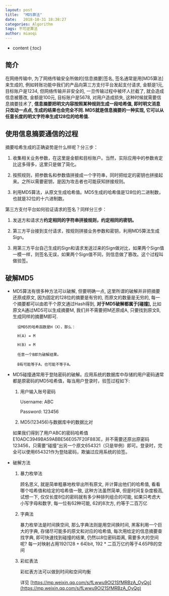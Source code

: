```yaml
---
layout: post
title:  "MD5算法"
date:   2018-10-31 18:38:27
categories: Algorithm
tags: 不可逆算法
author: miaoqi
---
```


* content
{:toc} 

## 简介

在网络传输中, 为了网络传输安全所做的[信息摘要]签名, 签名通常是用[MD5算法]来生成的, 例如转账功能中我们的产品向第三方支付平台发起支付请求, 金额是1元, 目标账户是1234, 但网络传输并非安全的, 一旦传输过程中被坏人拦截了, 就会造成信息被篡改, 金额是100元, 目标账户是5678, 对用户造成损失, 这种时候就需要信息摘要技术了, **信息摘要把明文内容按照某种规则生成一段哈希值, 即时明文消息只改动一点点, 生成的结果也会完全不同. MD5就是信息摘要的一种实现, 它可以从任意长度的明文字符串生成128位的哈希值.**

## 使用信息摘要通信的过程

摘要哈希生成的正确姿势是什么样呢？分三步：

1. 收集相关业务参数，在这里是金额和目标账户。当然，实际应用中的参数肯定比这多得多，这里只是做了简化。

1. 按照规则，把参数名和参数值拼接成一个字符串，同时把给定的密钥也拼接起来。之所以需要密钥，是因为攻击者也可能获知拼接规则。

1. 利用MD5算法，从原文生成哈希值。MD5生成的哈希值是128位的二进制数，也就是32位的十六进制数。

第三方支付平台如何验证请求的签名？同样分三步：

1. 发送方和请求方**约定相同的字符串拼接规则，约定相同的密钥。**

1. 第三方平台接到支付请求，按规则拼接业务参数和密钥，利用MD5算法生成Sign。

1. 用第三方平台自己生成的Sign和请求发送过来的Sign做对比，如果两个Sign值一模一样，则签名无误，如果两个Sign值不同，则信息做了篡改。这个过程叫做验签。

## 破解MD5

* MD5算法有很多种方法可以破解, 但要明确一点, 这里所谓的破解并非把摘要还原成原文, 因为固定的128位的摘要是有穷的, 而原文的数量是无穷的, 每一个摘要都可以由若干个原文通过Hash得到, **对于MD5破解都属于[碰撞],** 比如原文A通过MD5可以生成摘要M, 我们并不需要把M还原成A, 只要找到原文B, 生成同样的摘要M即可.

        设MD5的哈希函数是H（X），那么：
        
        H(A) = M
        
        H(B) = M
        
        任意一个B即为破解结果。
        
        B有可能等于A，也可能不等于A。

* MD5碰撞通常用于登陆密码的破解。应用系统的数据库中存储的用户密码通常都是原密码的MD5哈希值，每当用户登录时，验签过程如下:

    1. 用户输入账号密码
    
        Username: ABC
        
        Password: 123456
        
    1. MD5(123456)与数据库中的数据比对

    如果我们得到了用户ABC的密码哈希值E10ADC3949BA59ABBE56E057F20F883E，并不需要还原出原密码123456，只需要“碰撞”出另一个原文654321（只是举例）即可。登录时，完全可以使用654321作为登陆密码，欺骗过应用系统的验签。

* 破解方法

    1. 暴力枚举法

        顾名思义, 就是简单粗暴地枚举出所有原文, 并计算出他们的哈希值, 看看哪个哈希值和给定的哈希值一致, 这种方法虽然简单, 但是时间复杂度极高, 试想一下, 仅仅长度8位的密码就有多少种排列组合的可能, 如果只考虑大小写字母和数字, 每一位有62种可能, 62的8次方, 约等于二百万亿

    1. 字典法

        暴力枚举法是时间换空间, 那么字典法则是用空间换时间, 黑客利用一个巨大的字典, 存储尽可能多的原文和对应的哈希值, 每次用给定的信息摘要查找字典, 即可快速找到碰撞的结果, 仍然以8位密码距离, 需要多大的空间呢? 每一对映射占用192(128 + 64)bit, 192 * 二百万亿约等于4.65PB的空间

    1. 彩虹表法

        彩虹表方法可以做到时间和空间均衡

        详见 [https://mp.weixin.qq.com/s/fLwwu9Ol21SfMRBzA_OyQg](https://mp.weixin.qq.com/s/fLwwu9Ol21SfMRBzA_OyQg)




